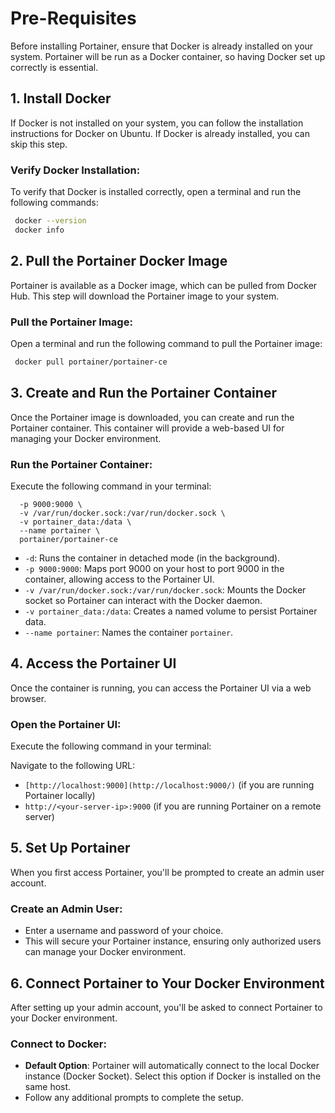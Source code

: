 
# Pre-Requisites

Before installing Portainer, ensure that Docker is already installed on your system. Portainer will be run as a Docker container, so having Docker set up correctly is essential.

## 1\. Install Docker 

If Docker is not installed on your system, you can follow the installation instructions for Docker on Ubuntu. If Docker is already installed, you can skip this step.

###  **Verify Docker Installation**:

To verify that Docker is installed correctly, open a terminal and run the following commands:
 ```bash
  docker --version 
  docker info
```

## 2\. Pull the Portainer Docker Image
Portainer is available as a Docker image, which can be pulled from Docker Hub. This step will download the Portainer image to your system.

###  **Pull the Portainer Image**:
Open a terminal and run the following command to pull the Portainer image:

```bash
 docker pull portainer/portainer-ce
 ```


## 3\. Create and Run the Portainer Container
Once the Portainer image is downloaded, you can create and run the Portainer container. This container will provide a web-based UI for managing your Docker environment.

###  **Run the Portainer Container**:
Execute the following command in your terminal:

``` docker run -d \
  -p 9000:9000 \
  -v /var/run/docker.sock:/var/run/docker.sock \
  -v portainer_data:/data \
  --name portainer \
  portainer/portainer-ce

```
-   `-d`: Runs the container in detached mode (in the background).
-   `-p 9000:9000`: Maps port 9000 on your host to port 9000 in the container, allowing access to the Portainer UI.
-   `-v /var/run/docker.sock:/var/run/docker.sock`: Mounts the Docker socket so Portainer can interact with the Docker daemon.
-   `-v portainer_data:/data`: Creates a named volume to persist Portainer data.
-   `--name portainer`: Names the container  `portainer`.

## 4\. Access the Portainer UI
Once the container is running, you can access the Portainer UI via a web browser.

###  **Open the Portainer UI**:
Execute the following command in your terminal:

Navigate to the following URL:
-   `[http://localhost:9000](http://localhost:9000/)`  (if you are running Portainer locally)
-   `http://<your-server-ip>:9000`  (if you are running Portainer on a remote server)

## 5\. Set Up Portainer 

When you first access Portainer, you'll be prompted to create an admin user account.
### **Create an Admin User**:

-   Enter a username and password of your choice.
-   This will secure your Portainer instance, ensuring only authorized users can manage your Docker environment.

## 6\. Connect Portainer to Your Docker Environment

After setting up your admin account, you'll be asked to connect Portainer to your Docker environment.
### **Connect to Docker**:

-   **Default Option**: Portainer will automatically connect to the local Docker instance (Docker Socket). Select this option if Docker is installed on the same host.
-   Follow any additional prompts to complete the setup.
<!--stackedit_data:
eyJoaXN0b3J5IjpbLTM1MzMyMjk2MSwxMTk3MDE2NDQzXX0=
-->
